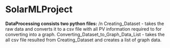 # SolarMLProject

**DataProcessing consists two python files:** /n
Creating_Dataset - takes the raw data and converts it to a csv file with all PV information required to for converting into a graph.
Converting_Dataset_to_Graph_Data_List - takes the all csv file resulted from Creating_Dataset and creates a list of graph data.
